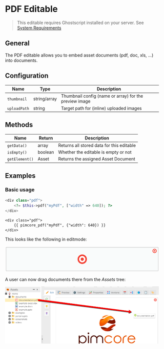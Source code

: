 # PDF Editable

> This editable requires Ghostscript installed on your server. 
> See [System Requirements](../../23_Installation_and_Upgrade/01_System_Requirements.md)

## General

The PDF editable allows you to embed asset documents (pdf, doc, xls, ...) into documents.

## Configuration

| Name                | Type         | Description                                                                             |
|---------------------|--------------|-----------------------------------------------------------------------------------------|
| `thumbnail`         | string/array | Thumbnail config (name or array) for the preview image                                  |
| `uploadPath`        | string       | Target path for (inline) uploaded images                                                |

## Methods

| Name            | Return   | Description                                 |
|-----------------|----------|---------------------------------------------|
| `getData()`     | array    | Returns all stored data for this editable   |
| `isEmpty()`     | boolean  | Whether the editable is empty or not        |
| `getElement()`  | Asset    | Returns the assigned Asset Document         |

## Examples

### Basic usage
<div class="code-section">

```php
<div class="pdf">
    <?= $this->pdf("myPdf", ["width" => 640]); ?>
</div>
```

```twig
<div class="pdf">
    {{ pimcore_pdf("myPdf", {"width": 640}) }}
</div>
```
</div>

This looks like the following in editmode: 

![PDF editable - the empty area](../../img/editables_pdf_empty_container.png)

A user can now drag documents there from the *Assets* tree:

![PDF editable - drag a document](../../img/editables_pdf_filled.png)

